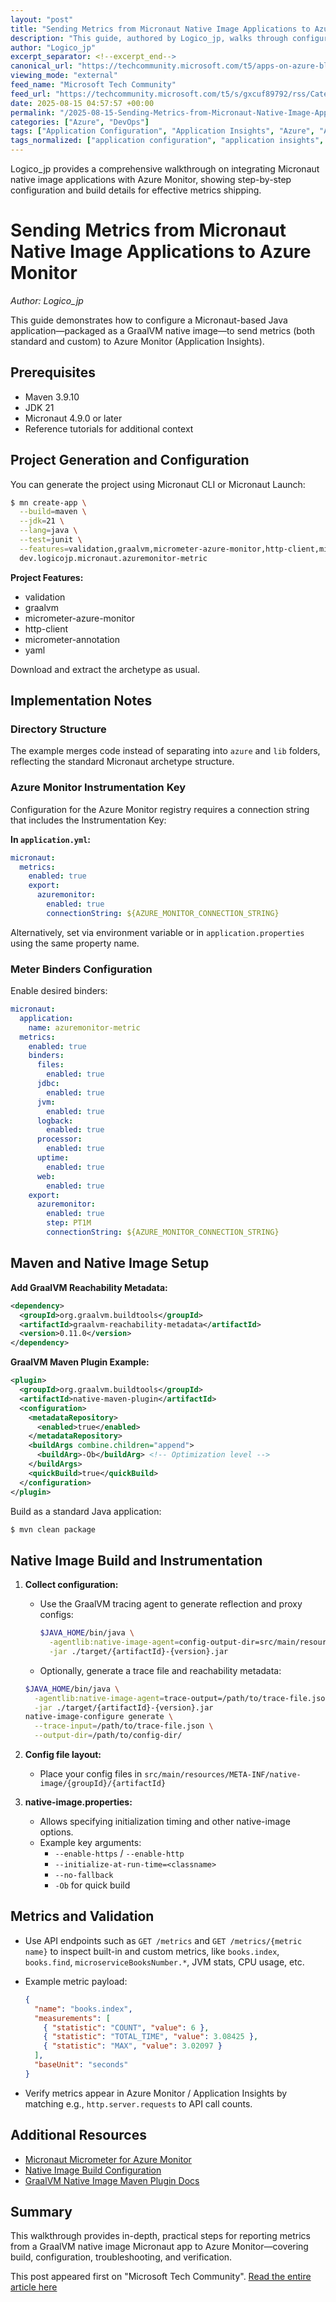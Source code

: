 ```yaml
---
layout: "post"
title: "Sending Metrics from Micronaut Native Image Applications to Azure Monitor"
description: "This guide, authored by Logico_jp, walks through configuring a Java Micronaut application (including as a GraalVM native image) to send custom and built-in metrics to Azure Monitor (Application Insights). It covers prerequisites, detailed steps for metrics setup, instrumentation keys, environment variable usage, Maven and GraalVM build configurations, and validating metrics transmission to Azure Monitor."
author: "Logico_jp"
excerpt_separator: <!--excerpt_end-->
canonical_url: "https://techcommunity.microsoft.com/t5/apps-on-azure-blog/send-metrics-from-micronaut-native-image-applications-to-azure/ba-p/4443763"
viewing_mode: "external"
feed_name: "Microsoft Tech Community"
feed_url: "https://techcommunity.microsoft.com/t5/s/gxcuf89792/rss/Category?category.id=Azure"
date: 2025-08-15 04:57:57 +00:00
permalink: "/2025-08-15-Sending-Metrics-from-Micronaut-Native-Image-Applications-to-Azure-Monitor.html"
categories: ["Azure", "DevOps"]
tags: ["Application Configuration", "Application Insights", "Azure", "Azure Container Apps", "Azure Monitor", "Community", "Custom Metrics", "DevOps", "GraalVM", "Instrumentation Key", "Java", "Maven", "Metrics", "Micrometer", "Micronaut", "Monitoring", "Native Image", "Pom.xml", "REST API", "YAML"]
tags_normalized: ["application configuration", "application insights", "azure", "azure container apps", "azure monitor", "community", "custom metrics", "devops", "graalvm", "instrumentation key", "java", "maven", "metrics", "micrometer", "micronaut", "monitoring", "native image", "pom dot xml", "rest api", "yaml"]
---
```


Logico_jp provides a comprehensive walkthrough on integrating Micronaut native image applications with Azure Monitor, showing step-by-step configuration and build details for effective metrics shipping.<!--excerpt_end-->

# Sending Metrics from Micronaut Native Image Applications to Azure Monitor

*Author: Logico_jp*

This guide demonstrates how to configure a Micronaut-based Java application—packaged as a GraalVM native image—to send metrics (both standard and custom) to Azure Monitor (Application Insights).

## Prerequisites

- Maven 3.9.10
- JDK 21
- Micronaut 4.9.0 or later
- Reference tutorials for additional context

## Project Generation and Configuration

You can generate the project using Micronaut CLI or Micronaut Launch:

```bash
$ mn create-app \
  --build=maven \
  --jdk=21 \
  --lang=java \
  --test=junit \
  --features=validation,graalvm,micrometer-azure-monitor,http-client,micrometer-annotation,yaml \
  dev.logicojp.micronaut.azuremonitor-metric
```

**Project Features:**

- validation
- graalvm
- micrometer-azure-monitor
- http-client
- micrometer-annotation
- yaml

Download and extract the archetype as usual.

## Implementation Notes

### Directory Structure

The example merges code instead of separating into `azure` and `lib` folders, reflecting the standard Micronaut archetype structure.

### Azure Monitor Instrumentation Key

Configuration for the Azure Monitor registry requires a connection string that includes the Instrumentation Key:

**In `application.yml`:**

```yaml
micronaut:
  metrics:
    enabled: true
    export:
      azuremonitor:
        enabled: true
        connectionString: ${AZURE_MONITOR_CONNECTION_STRING}
```

Alternatively, set via environment variable or in `application.properties` using the same property name.

### Meter Binders Configuration

Enable desired binders:

```yaml
micronaut:
  application:
    name: azuremonitor-metric
  metrics:
    enabled: true
    binders:
      files:
        enabled: true
      jdbc:
        enabled: true
      jvm:
        enabled: true
      logback:
        enabled: true
      processor:
        enabled: true
      uptime:
        enabled: true
      web:
        enabled: true
    export:
      azuremonitor:
        enabled: true
        step: PT1M
        connectionString: ${AZURE_MONITOR_CONNECTION_STRING}
```

## Maven and Native Image Setup

**Add GraalVM Reachability Metadata:**

```xml
<dependency>
  <groupId>org.graalvm.buildtools</groupId>
  <artifactId>graalvm-reachability-metadata</artifactId>
  <version>0.11.0</version>
</dependency>
```

**GraalVM Maven Plugin Example:**

```xml
<plugin>
  <groupId>org.graalvm.buildtools</groupId>
  <artifactId>native-maven-plugin</artifactId>
  <configuration>
    <metadataRepository>
      <enabled>true</enabled>
    </metadataRepository>
    <buildArgs combine.children="append">
      <buildArg>-Ob</buildArg> <!-- Optimization level -->
    </buildArgs>
    <quickBuild>true</quickBuild>
  </configuration>
</plugin>
```

Build as a standard Java application:

```bash
$ mvn clean package
```

## Native Image Build and Instrumentation

1. **Collect configuration:**
   - Use the GraalVM tracing agent to generate reflection and proxy configs:

     ```bash
     $JAVA_HOME/bin/java \
       -agentlib:native-image-agent=config-output-dir=src/main/resources/META-INF/{groupId}/{artifactId}/ \
       -jar ./target/{artifactId}-{version}.jar
     ```

   - Optionally, generate a trace file and reachability metadata:

   ```bash
   $JAVA_HOME/bin/java \
     -agentlib:native-image-agent=trace-output=/path/to/trace-file.json \
     -jar ./target/{artifactId}-{version}.jar
   native-image-configure generate \
     --trace-input=/path/to/trace-file.json \
     --output-dir=/path/to/config-dir/
   ```

2. **Config file layout:**
   - Place your config files in `src/main/resources/META-INF/native-image/{groupId}/{artifactId}`
3. **native-image.properties:**
   - Allows specifying initialization timing and other native-image options.
   - Example key arguments:
     - `--enable-https` / `--enable-http`
     - `--initialize-at-run-time=<classname>`
     - `--no-fallback`
     - `-Ob` for quick build

## Metrics and Validation

- Use API endpoints such as `GET /metrics` and `GET /metrics/{metric name}` to inspect built-in and custom metrics, like `books.index`, `books.find`, `microserviceBooksNumber.*`, JVM stats, CPU usage, etc.
- Example metric payload:

  ```json
  {
    "name": "books.index",
    "measurements": [
      { "statistic": "COUNT", "value": 6 },
      { "statistic": "TOTAL_TIME", "value": 3.08425 },
      { "statistic": "MAX", "value": 3.02097 }
    ],
    "baseUnit": "seconds"
  }
  ```

- Verify metrics appear in Azure Monitor / Application Insights by matching e.g., `http.server.requests` to API call counts.

## Additional Resources

- [Micronaut Micrometer for Azure Monitor](https://micronaut-projects.github.io/micronaut-micrometer/5.12.0/guide/)
- [Native Image Build Configuration](https://www.graalvm.org/latest/reference-manual/native-image/overview/BuildConfiguration/#embed-a-configuration-file)
- [GraalVM Native Image Maven Plugin Docs](https://graalvm.github.io/native-build-tools/latest/maven-plugin.html#native-image-options)

## Summary

This walkthrough provides in-depth, practical steps for reporting metrics from a GraalVM native image Micronaut app to Azure Monitor—covering build, configuration, troubleshooting, and verification.

This post appeared first on "Microsoft Tech Community". [Read the entire article here](https://techcommunity.microsoft.com/t5/apps-on-azure-blog/send-metrics-from-micronaut-native-image-applications-to-azure/ba-p/4443763)
